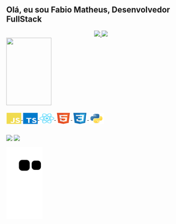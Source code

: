 ## Olá, eu sou Fabio Matheus, Desenvolvedor FullStack
<div align="center">
  <a href="https://github.com/FabioMatheus777">
  <img height="180em" src="https://github-readme-stats.vercel.app/api?username=FabioMatheus777&show_icons=true&theme=dracula&include_all_commits=true&count_private=true"/>
  <img height="180em" src="https://github-readme-stats.vercel.app/api/top-langs/?username=FabioMatheus777&layout=compact&langs_count=7&theme=dracula"/>
</div>
 <img height="180em" width="120em" src="https://media.tenor.com/rkY5QA5c3VAAAAAM/gato-digitando.gif"/>
 
 <div style="display: inline_block"><br>
   
  <img align="center" alt="Fabio-Js" height="30" width="40" src="https://raw.githubusercontent.com/devicons/devicon/master/icons/javascript/javascript-plain.svg">
  <img align="center" alt="Fabio-Ts" height="30" width="40" src="https://raw.githubusercontent.com/devicons/devicon/master/icons/typescript/typescript-plain.svg">
  <img align="center" alt="Fabio-React" height="30" width="40" src="https://raw.githubusercontent.com/devicons/devicon/master/icons/react/react-original.svg">
  <img align="center" alt="Fabio-HTML" height="30" width="40" src="https://raw.githubusercontent.com/devicons/devicon/master/icons/html5/html5-original.svg">
  <img align="center" alt="Fabio-CSS" height="30" width="40" src="https://raw.githubusercontent.com/devicons/devicon/master/icons/css3/css3-original.svg">
  <img align="center" alt="Fabio-Python" height="30" width="40" src="https://raw.githubusercontent.com/devicons/devicon/master/icons/python/python-original.svg">

</div>
 
 ##
 
 <div>
 
  <a href = "mailto:fabiomatheusxlr8.com"><img src="https://img.shields.io/badge/-Gmail-%23333?style=for-the-badge&logo=gmail&logoColor=red" target="_blank"></a>
  <a href="https://www.linkedin.com/in/ferreira-fabio-dev/" target="_blank"><img src="https://img.shields.io/badge/-LinkedIn-%230077B5?style=for-the-badge&logo=linkedin&logoColor=white" target="_blank"></a> 
  
  
 ![Snake animation](https://github.com/FabioMatheus777/FabioMatheus777/blob/output/github-contribution-grid-snake.svg)

 </div>





###
